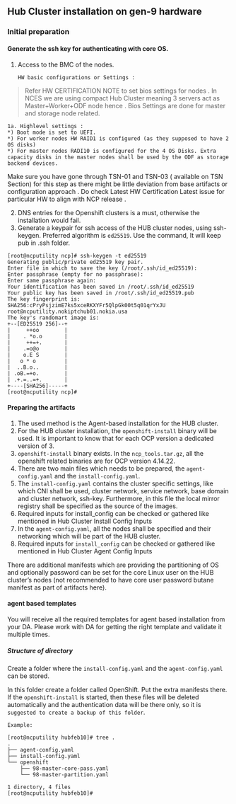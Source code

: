 ## Hub Cluster installation on gen-9 hardware

### Initial preparation 

#### Generate the ssh key for authenticating with core OS. 


1. Access to the BMC of the nodes. 

    `HW basic configurations or Settings :`

> Refer HW CERTIFICATION NOTE  to set bios settings for nodes . In NCES we are using compact Hub Cluster meaning 3 servers act as Master+Worker+ODF node hence . Bios Settings are done for master and storage node related.


    1a. Highlevel settings :
    *) Boot mode is set to UEFI.
    *) For worker nodes HW RAID1 is configured (as they supposed to have 2 OS disks)
    *) For master nodes RADI10 is configured for the 4 OS Disks. Extra capacity disks in the master nodes shall be used by the ODF as storage backend devices. 

Make sure you have gone through TSN-01 and TSN-03 ( available on TSN Section)  for this step as there might be little deviation from base artifacts or configuration approach . Do check Latest HW Certification Latest issue for particular HW to align with NCP release . 

2. DNS entries for the Openshift clusters is a must, otherwise the installation would fail.
3. Generate a keypair for ssh access of the HUB cluster nodes, using ssh-keygen. Preferred algorithm is `ed25519`. Use the command, It will keep pub in .ssh folder.


```
[root@ncputility ncp]# ssh-keygen -t ed25519
Generating public/private ed25519 key pair.
Enter file in which to save the key (/root/.ssh/id_ed25519): 
Enter passphrase (empty for no passphrase): 
Enter same passphrase again: 
Your identification has been saved in /root/.ssh/id_ed25519
Your public key has been saved in /root/.ssh/id_ed25519.pub
The key fingerprint is:
SHA256:cPryPsjzimE7ks5xceRKXYFr5QlpGk00t5q01qrYxJU root@ncputility.nokiptchub01.nokia.usa
The key's randomart image is:
+--[ED25519 256]--+
|     ++oo        |
|    . *o.o       |
|     ++=+.       |
|    .=o@o        |
|    o.E S        |
|   o * o         |
|  ..B.o..        |
| .oB.=+o.        |
| .+.=..=+.       |
+----[SHA256]-----+
[root@ncputility ncp]# 
```


#### Preparing the artifacts

1. The used method is the Agent-based installation for the HUB cluster.
2. For the HUB cluster installation, the `openshift-install` binary will be used. It is important to know that for each OCP version a dedicated version of 3.
3. `openshift-install` binary exists. In the `ncp_tools.tar.gz`, all the openshift related binaries are for OCP version 4.14.22.
4. There are two main files which needs to be prepared, the `agent-config.yaml` and the `install-config.yaml`. 
5. The `install-config.yaml` contains the cluster specific settings, like which CNI shall be used, cluster network, service network, base domain and cluster network, ssh-key. Furthermore, in this file the local mirror registry shall be specified as the source of the images. 
6. Required inputs for install_config can be checked or gathered like mentioned in Hub Cluster Install Config Inputs
7. In the `agent-config.yaml`, all the nodes shall be specified and their networking which will be part of the HUB cluster.
8. Required inputs for `install_config` can be checked or gathered like mentioned in Hub Cluster Agent Config Inputs


There are additional manifests which are providing the partitioning of OS and optionally password can be set for the core Linux user on the HUB cluster’s nodes (not recommended to have core user password butane manifest as part of artifacts here). 


#### agent based templates

You will receive all the required templates for agent based installation from your DA. Please work with DA for getting the right template and validate it multiple times. 

##### Structure of directory 

Create a folder where the `install-config.yaml` and the `agent-config.yaml` can be stored.

In this folder create a folder called OpenShift. Put the extra manifests there. If the `openshift-install` is started, then these files will be deleted automatically and the authentication data will be there only, so it is `suggested to create a backup of this folder`.

`Example:`


```
[root@ncputility hubfeb10]# tree .
.
├── agent-config.yaml
├── install-config.yaml
└── openshift
    ├── 98-master-core-pass.yaml
    └── 98-master-partition.yaml

1 directory, 4 files
[root@ncputility hubfeb10]#

```
